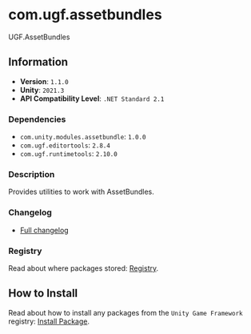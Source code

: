 # com.ugf.assetbundles

UGF.AssetBundles

## Information

- **Version**: `1.1.0`
- **Unity**: `2021.3`
- **API Compatibility Level**: `.NET Standard 2.1`

### Dependencies

- `com.unity.modules.assetbundle`: `1.0.0`
- `com.ugf.editortools`: `2.8.4`
- `com.ugf.runtimetools`: `2.10.0`


### Description

Provides utilities to work with AssetBundles.

### Changelog

- [Full changelog](changelog.md)

### Registry

Read about where packages stored: [Registry](https://github.com/unity-game-framework/organization/blob/main/docs/registry.md).

## How to Install

Read about how to install any packages from the `Unity Game Framework` registry: [Install Package](https://github.com/unity-game-framework/organization/blob/main/docs/install-packages.md).
